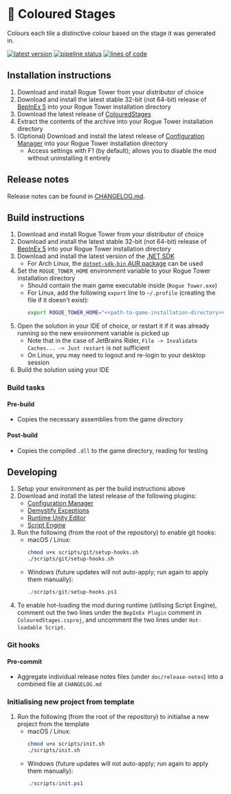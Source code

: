 # 🎨 Coloured Stages

Colours each tile a distinctive colour based on the stage it was generated in.

[![latest version](https://img.shields.io/gitlab/v/tag/isekai%252Fmodding%252Frogue-tower/ColouredStages?label=Latest&sort=semver&style=for-the-badge)](https://gitlab.com/isekai/modding/rogue_tower/ColouredStages/-/releases)
[![pipeline status](https://img.shields.io/gitlab/pipeline/isekai/modding/rogue-tower/ColouredStages/main?style=for-the-badge)](https://gitlab.com/isekai/modding/rogue-tower/ColouredStages/-/pipelines/main/latest)
[![lines of code](https://img.shields.io/tokei/lines/gitlab/isekai%252Fmodding%252Frogue-tower/ColouredStages?style=for-the-badge)](https://gitlab.com/isekai/modding/rogue-tower/ColouredStages)

## Installation instructions

1. Download and install Rogue Tower from your distributor of choice
2. Download and install the latest stable 32-bit (not 64-bit) release
   of [BepInEx 5](https://docs.bepinex.dev/articles/user_guide/installation/index.html)
   into your Rogue Tower installation directory
3. Download the latest release
   of [ColouredStages](https://gitlab.com/isekai/modding/rogue-tower/ColouredStages/-/releases)
4. Extract the contents of the archive into your Rogue Tower installation directory
5. (Optional) Download and install the latest release
   of [Configuration Manager](https://github.com/BepInEx/BepInEx.ConfigurationManager)
   into your Rogue Tower installation directory
    - Access settings with F1 (by default); allows you to disable the mod without uninstalling it entirely

## Release notes

Release notes can be found in [CHANGELOG.md](./CHANGELOG.md).

## Build instructions

1. Download and install Rogue Tower from your distributor of choice
2. Download and install the latest stable 32-bit (not 64-bit) release
   of [BepInEx 5](https://docs.bepinex.dev/articles/user_guide/installation/index.html)
   into your Rogue Tower installation directory
3. Download and install the latest version of the [.NET SDK](https://dotnet.microsoft.com/en-us/download)
    - For Arch Linux, the [`dotnet-sdk-bin` AUR package](https://aur.archlinux.org/packages/dotnet-sdk-bin/) can be used
4. Set the `ROGUE_TOWER_HOME` environment variable to your Rogue Tower installation directory
    - Should contain the main game executable inside (`Rogue Tower.exe`)
    - For Linux, add the following `export` line to `~/.profile` (creating the file if it doesn't exist):
       ```sh
       export ROGUE_TOWER_HOME="<<path-to-game-installation-directory>>"
       ```
5. Open the solution in your IDE of choice, or restart it if it was already running so the new environment variable is
   picked up
    - Note that in the case of JetBrains Rider, `File -> Invalidate Caches... -> Just restart` is not sufficient
    - On Linux, you may need to logout and re-login to your desktop session
6. Build the solution using your IDE

### Build tasks

#### Pre-build

- Copies the necessary assemblies from the game directory

#### Post-build

- Copies the compiled `.dll` to the game directory, reading for testing

## Developing

1. Setup your environment as per the build instructions above
2. Download and install the latest release of the following plugins:
    - [Configuration Manager](https://github.com/BepInEx/BepInEx.ConfigurationManager)
    - [Demystify Exceptions](https://github.com/BepInEx/BepInEx.Debug)
    - [Runtime Unity Editor](https://github.com/ManlyMarco/RuntimeUnityEditor)
    - [Script Engine](https://github.com/BepInEx/BepInEx.Debug)
3. Run the following (from the root of the repository) to enable git hooks:
    - macOS / Linux:
       ```sh
       chmod u+x scripts/git/setup-hooks.sh
       ./scripts/git/setup-hooks.sh
       ```
    - Windows (future updates will not auto-apply; run again to apply them manually):
       ```powershell
       ./scripts/git/setup-hooks.ps1
       ```
4. To enable hot-loading the mod during runtime (utilising Script Engine), comment out the two lines under
   the `BepInEx Plugin` comment in `ColouredStages.csproj`, and uncomment the two lines under `Hot-loadable Script`.

### Git hooks

#### Pre-commit

- Aggregate individual release notes files (under `doc/release-notes`) into a combined file at `CHANGELOG.md`

### Initialising new project from template

1. Run the following (from the root of the repository) to initialise a new project from the template
    - macOS / Linux:
       ```sh
       chmod u+x scripts/init.sh
       ./scripts/init.sh
       ```
    - Windows (future updates will not auto-apply; run again to apply them manually):
       ```powershell
       ./scripts/init.ps1
       ```
